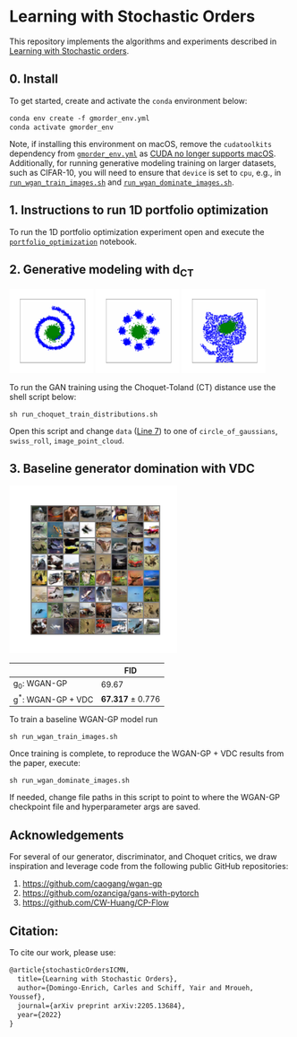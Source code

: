  # Learning with Stochastic Orders
This repository implements the algorithms and experiments described in [Learning with Stochastic orders](https://arxiv.org/abs/2205.13684).

## 0. Install
To get started, create and activate the `conda` environment below:
```shell
conda env create -f gmorder_env.yml
conda activate gmorder_env
```

Note, if installing this environment on macOS, remove the `cudatoolkits` dependency from [`gmorder_env.yml`](https://github.com/yair-schiff/stochastic-orders-ICMN/blob/f8b6e8d2dee74ce65fc5ceeb594a3dccb3f1911c/gmorder_env.yml#L8) as [CUDA no longer supports macOS](https://developer.nvidia.com/nvidia-cuda-toolkit-11_7_0-developer-tools-mac-hosts).
Additionally, for running generative modeling training on larger datasets, such as CIFAR-10, you will need to ensure that `device` is set to `cpu`, e.g., in [`run_wgan_train_images.sh`](https://github.com/yair-schiff/stochastic-orders-ICMN/blob/f8b6e8d2dee74ce65fc5ceeb594a3dccb3f1911c/run_wgan_train_images.sh#L14) and [`run_wgan_dominate_images.sh`](https://github.com/yair-schiff/stochastic-orders-ICMN/blob/f8b6e8d2dee74ce65fc5ceeb594a3dccb3f1911c/run_wgan_dominate_images.sh#L40).


## 1. Instructions to run 1D portfolio optimization
To run the 1D portfolio optimization experiment open and execute the [`portfolio_optimization`](notebooks/portfolio_optimization.ipynb) notebook.

## 2. Generative modeling with d<sub>CT</sub>
<p>
    <img src="assets/swiss_roll.gif" alt="swiss roll training" width="150px"/>
    <img src="assets/gaussians.gif" alt="gaussians training" width="150px"/>
    <img src="assets/github.gif" alt="github icon training" width="150px"/>
</p>

To run the GAN training using the Choquet-Toland (CT) distance use the shell script below:
```shell
sh run_choquet_train_distributions.sh
```
Open this script and change `data` ([Line 7](https://github.com/yair-schiff/stochastic-orders-ICMN/blob/f8b6e8d2dee74ce65fc5ceeb594a3dccb3f1911c/run_choquet_train_distributions.sh#L7)) to one of `circle_of_gaussians`, `swiss_roll`, `image_point_cloud`.

## 3. Baseline generator domination with VDC
<p>
<img src="assets/cifar10_vdc.png" alt="CIFAR10 generation" width="300px"/>
</p>

|  | FID |
--|--
| g<sub>0</sub>: WGAN-GP | 69.67 |
| g<sup>*</sup>: WGAN-GP + VDC  | **67.317** ± 0.776 |

To train a baseline WGAN-GP model run
```shell
sh run_wgan_train_images.sh
```


Once training is complete, to reproduce the WGAN-GP + VDC results from the paper, execute:
```shell
sh run_wgan_dominate_images.sh
```
If needed, change file paths in this script to point to where the WGAN-GP checkpoint file and hyperparameter args are saved.

## Acknowledgements
For several of our generator, discriminator, and Choquet critics, we draw inspiration and leverage code from the following public GitHub repositories:
1. https://github.com/caogang/wgan-gp
2. https://github.com/ozanciga/gans-with-pytorch
3. https://github.com/CW-Huang/CP-Flow

## Citation:
To cite our work, please use:
```
@article{stochasticOrdersICMN,
  title={Learning with Stochastic Orders},
  author={Domingo-Enrich, Carles and Schiff, Yair and Mroueh, Youssef},
  journal={arXiv preprint arXiv:2205.13684},
  year={2022}
}
```
